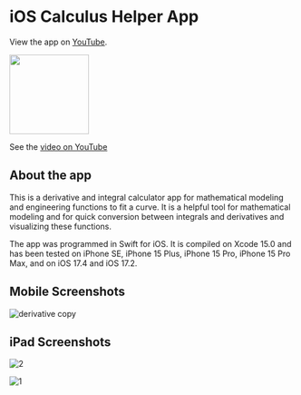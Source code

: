 # iOS Calculus Helper App 

View the app on [YouTube](https://www.youtube.com/watch?v=T0gbPCSu9iw).

<p align="left">
  <img src="https://github.com/sheraadams/iOS-Calculus-App/assets/110789514/c87c7675-8aa5-4258-bf7e-f2d18b8ee9d5" width="140">
</p>

See the [video on YouTube](https://youtu.be/T0gbPCSu9iw)

## About the app

This is a derivative and integral calculator app for mathematical modeling and engineering functions to fit a curve. It is a helpful tool for mathematical modeling and for quick conversion between integrals and derivatives and visualizing these functions. 

The app was programmed in Swift for iOS. It is compiled on Xcode 15.0 and has been tested on iPhone SE, iPhone 15 Plus, iPhone 15 Pro, iPhone 15 Pro Max, and on iOS 17.4 and iOS 17.2.

## Mobile Screenshots

![derivative copy](https://github.com/sheraadams/iOS-Calculus-App/assets/110789514/33ae4a9f-457b-4b54-9feb-c97b8e25e8ed)

## iPad Screenshots

![2](https://github.com/sheraadams/iOS-Calculus-App/assets/110789514/146bdef0-d038-47ee-97e2-4080ed838d1a)

![1](https://github.com/sheraadams/iOS-Calculus-App/assets/110789514/0f211f19-26dc-416f-a76b-827a21c197df)
